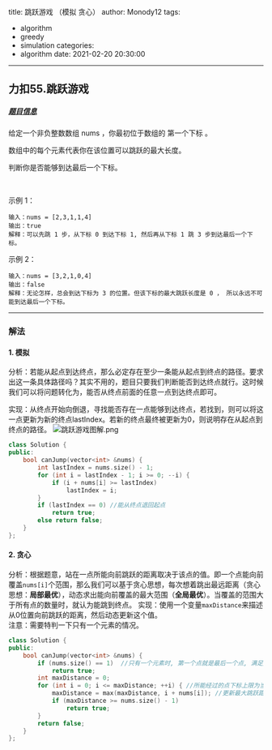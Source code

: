 title: 跳跃游戏 （模拟 贪心）
author: Monody12
tags:
  - algorithm
  - greedy
  - simulation
categories:
  - algorithm
date: 2021-02-20 20:30:00
---
## 力扣55.跳跃游戏
##### [题目信息](https://leetcode-cn.com/problems/jump-game/)
给定一个非负整数数组 nums ，你最初位于数组的 第一个下标 。

数组中的每个元素代表你在该位置可以跳跃的最大长度。

判断你是否能够到达最后一个下标。

 

示例 1：
```
输入：nums = [2,3,1,1,4]  
输出：true  
解释：可以先跳 1 步，从下标 0 到达下标 1, 然后再从下标 1 跳 3 步到达最后一个下标。  
```
示例 2：
```
输入：nums = [3,2,1,0,4]
输出：false
解释：无论怎样，总会到达下标为 3 的位置。但该下标的最大跳跃长度是 0 ， 所以永远不可能到达最后一个下标。
```
---
### 解法
 #### 1.  模拟
分析：若能从起点到达终点，那么必定存在至少一条能从起点到终点的路径。要求出这一条具体路径吗？其实不用的，题目只要我们判断能否到达终点就行。这时候我们可以将问题转化为，能否从终点前面的任意一点到达终点即可。  

实现：从终点开始向倒退，寻找能否存在一点能够到达终点，若找到，则可以将这一点更新为新的终点lastIndex。若新的终点最终被更新为0，则说明存在从起点到终点的路径。
![跳跃游戏图解.png](https://i.loli.net/2021/02/20/V5PzTM6NClF4otv.png)  
```c++
class Solution {
public:
    bool canJump(vector<int> &nums) {
        int lastIndex = nums.size() - 1;
        for (int i = lastIndex - 1; i >= 0; --i) {
            if (i + nums[i] >= lastIndex)
                lastIndex = i;
        }
        if (lastIndex == 0) //能从终点退回起点
            return true;
        else return false;
    }
};
```
#### 2. 贪心
分析：根据题意，站在一点所能向前跳跃的距离取决于该点的值。即一个点能向前覆盖```nums[i]```个范围，那么我们可以基于贪心思想，每次想着跳出最远距离（贪心思想：**局部最优**），动态求出能向前覆盖的最大范围（**全局最优**）。当覆盖的范围大于所有点的数量时，就认为能跳到终点。
实现：使用一个变量```maxDistance```来描述从0位置向前跳跃的距离，然后动态更新这个值。  
注意：需要特判一下只有一个元素的情况。
```C++
class Solution {
public:
    bool canJump(vector<int> &nums) {
        if (nums.size() == 1)  //只有一个元素时, 第一个点就是最后一个点, 满足要求
            return true;
        int maxDistance = 0;
        for (int i = 0; i <= maxDistance; ++i) { //所能经过的点下标上限为当前的最大跳跃距离
            maxDistance = max(maxDistance, i + nums[i]); //更新最大跳跃距离
            if (maxDistance >= nums.size() - 1)
                return true;
        }
        return false;
    }
};
```